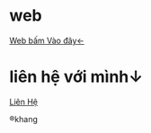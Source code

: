 # web 
<a href="https://blogcanhan-netwo.blogspot.com/?m=1">Web bấm Vào đây←</a>
<div>


  # liên hệ với mình↓
<a 
href="mailto:khangnguyen19200@gmail.com">Liên Hệ</a>
</div>
</div>
®khang
